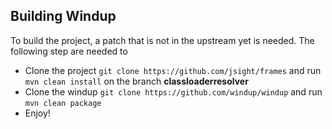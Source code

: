 ## Building Windup

To build the project, a patch that is not in the upstream yet is needed. The following step are needed to

* Clone the project `git clone https://github.com/jsight/frames` and run `mvn clean install` on the branch **classloaderresolver**
* Clone the windup `git clone https://github.com/windup/windup` and run `mvn clean package`
* Enjoy!
